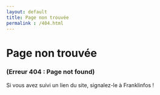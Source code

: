 ```yaml
---
layout: default
title: Page non trouvée
permalink : /404.html
---
```

# Page non trouvée
### (Erreur 404 : Page not found)

Si vous avez suivi un lien du site, signalez-le à Franklinfos !
